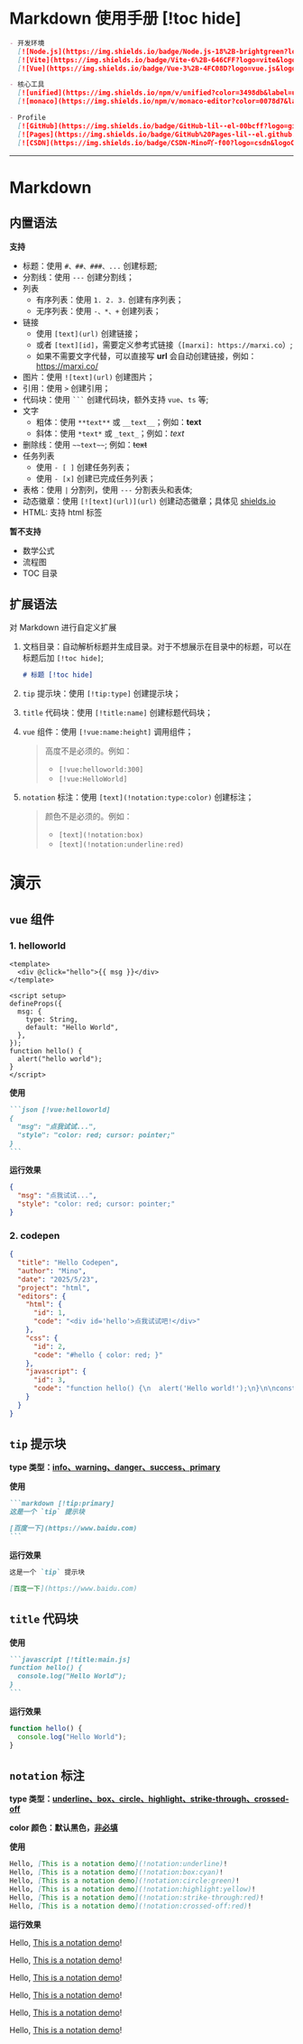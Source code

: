 # Markdown 使用手册 [!toc hide]

```markdown [!tip:success]
- 开发环境
  [![Node.js](https://img.shields.io/badge/Node.js-18%2B-brightgreen?logo=node.js&logoColor=green)](https://nodejs.org/)
  [![Vite](https://img.shields.io/badge/Vite-6%2B-646CFF?logo=vite&logoColor=white)](https://vitejs.dev/)
  [![Vue](https://img.shields.io/badge/Vue-3%2B-4FC08D?logo=vue.js&logoColor=42b883)](https://vuejs.org/)

- 核心工具
  [![unified](https://img.shields.io/npm/v/unified?color=3498db&label=unified)](https://unifiedjs.com)
  [![monaco](https://img.shields.io/npm/v/monaco-editor?color=0078d7&label=monaco)](https://microsoft.github.io/monaco-editor/)

- Profile
  [![GitHub](https://img.shields.io/badge/GitHub-lil--el-00bcff?logo=github)](https://github.com/lil-el)
  [![Pages](https://img.shields.io/badge/GitHub%20Pages-lil--el.github.io-00bcff?logo=github)](https://lil-el.github.io)
  [![CSDN](https://img.shields.io/badge/CSDN-Mino吖-f00?logo=csdn&logoColor=f2522f)](https://blog.csdn.net/qq_36157085)
```

---

# Markdown

## 内置语法

**支持**

- 标题：使用 `#、##、###、...` 创建标题;
- 分割线：使用 `---` 创建分割线；
- 列表
  - 有序列表：使用 `1. 2. 3.` 创建有序列表；
  - 无序列表：使用 `-、*、+` 创建列表；
- 链接
  - 使用 `[text](url)` 创建链接；
  - 或者 `[text][id]`，需要定义参考式链接（`[marxi]: https://marxi.co`）;
  - 如果不需要文字代替，可以直接写 **url** 会自动创建链接，例如：https://marxi.co/
- 图片：使用 `![text](url)` 创建图片；
- 引用：使用 `>` 创建引用；
- 代码块：使用 ` ``` ` 创建代码块，额外支持 `vue`、`ts` 等;
- 文字
  - 粗体：使用 `**text**` 或 `__text__`；例如：**text**
  - 斜体：使用 `*text*` 或 `_text_`；例如：_text_
- 删除线：使用 `~~text~~`; 例如：~~text~~
- 任务列表
  - 使用 `- [ ]` 创建任务列表；
  - 使用 `- [x]` 创建已完成任务列表；
- 表格：使用 `|` 分割列，使用 `---` 分割表头和表体;
- 动态徽章：使用 `[![text](url)](url)` 创建动态徽章；具体见 [shields.io](https://shields.io/)
- HTML: 支持 html 标签

**暂不支持**

- 数学公式
- 流程图
- TOC 目录

## 扩展语法

对 Markdown 进行自定义扩展

1. 文档目录：自动解析标题并生成目录。对于不想展示在目录中的标题，可以在标题后加 `[!toc hide]`;

   ```markdown
   # 标题 [!toc hide]
   ```

2. `tip` 提示块：使用 `[!tip:type]` 创建提示块；

3. `title` 代码块：使用 `[!title:name]` 创建标题代码块；

4. `vue` 组件：使用 `[!vue:name:height]` 调用组件；

   > 高度不是必须的。例如：
   >
   > - `[!vue:helloworld:300]`
   > - `[!vue:HelloWorld]`

5. `notation` 标注：使用 `[text](!notation:type:color)` 创建标注；

   > 颜色不是必须的。例如：
   >
   > - `[text](!notation:box)`
   > - `[text](!notation:underline:red)`

# 演示

## `vue` 组件

### 1. helloworld

```vue [!title:helloworld.vue]
<template>
  <div @click="hello">{{ msg }}</div>
</template>

<script setup>
defineProps({
  msg: {
    type: String,
    default: "Hello World",
  },
});
function hello() {
  alert("hello world");
}
</script>
```

**使用**

````markdown
```json [!vue:helloworld]
{
  "msg": "点我试试...",
  "style": "color: red; cursor: pointer;"
}
```
````

**运行效果**

```json [!vue:helloworld]
{
  "msg": "点我试试...",
  "style": "color: red; cursor: pointer;"
}
```

### 2. codepen

```json [!vue:codepen:430]
{
  "title": "Hello Codepen",
  "author": "Mino",
  "date": "2025/5/23",
  "project": "html",
  "editors": {
    "html": {
      "id": 1,
      "code": "<div id='hello'>点我试试吧!</div>"
    },
    "css": {
      "id": 2,
      "code": "#hello { color: red; }"
    },
    "javascript": {
      "id": 3,
      "code": "function hello() {\n  alert('Hello world!');\n}\n\nconst ele = document.getElementById('hello');\n\nele.addEventListener('click', hello);"
    }
  }
}
```

## `tip` 提示块

**type 类型：[info、warning、danger、success、primary](!notation:highlight:yellow)**

**使用**

````markdown
```markdown [!tip:primary]
这是一个 `tip` 提示块

[百度一下](https://www.baidu.com)
```
````

**运行效果**

```markdown [!tip:primary]
这是一个 `tip` 提示块

[百度一下](https://www.baidu.com)
```

## `title` 代码块

**使用**

````markdown
```javascript [!title:main.js]
function hello() {
  console.log("Hello World");
}
```
````

**运行效果**

```javascript [!title:main.js]
function hello() {
  console.log("Hello World");
}
```

## `notation` 标注

**type 类型：[underline、box、circle、highlight、strike-through、crossed-off](!notation:underline:yellowgreen)**

**color 颜色：默认黑色，[非必填](!notation:circle:red)**

**使用**

```markdown
Hello, [This is a notation demo](!notation:underline)!
Hello, [This is a notation demo](!notation:box:cyan)!
Hello, [This is a notation demo](!notation:circle:green)!
Hello, [This is a notation demo](!notation:highlight:yellow)!
Hello, [This is a notation demo](!notation:strike-through:red)!
Hello, [This is a notation demo](!notation:crossed-off:red)!
```

**运行效果**

Hello, [This is a notation demo](!notation:underline)!

Hello, [This is a notation demo](!notation:box:cyan)!

Hello, [This is a notation demo](!notation:circle:green)!

Hello, [This is a notation demo](!notation:highlight:yellow)!

Hello, [This is a notation demo](!notation:strike-through:red)!

Hello, [This is a notation demo](!notation:crossed-off:red)!

[marxi]: https://marxi.co
